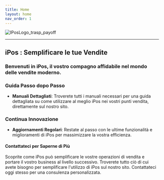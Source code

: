 ```yaml
---
title: Home
layout: home
nav_order: 1
---
```


![IPosLogo_trasp_payoff](https://github.com/BBCWiki/IPos-Manuals/assets/164161230/f0408e60-2c94-4149-96ce-c59a1226880d)

_________________________________________________________________________________

## iPos : Semplificare le tue Vendite 

### Benvenuti in iPos, il vostro compagno affidabile nel mondo delle vendite moderno.

### Guida Passo dopo Passo

- **Manuali Dettagliati**: Troverete tutti i manuali necessari per una guida dettagliata su come utilizzare al meglio iPos nei vostri punti vendita, direttamente sul nostro sito.

### Continua Innovazione

- **Aggiornamenti Regolari**: Restate al passo con le ultime funzionalità e miglioramenti di iPos per massimizzare la vostra efficienza.

#### Contattateci per Saperne di Più

Scoprite come iPos può semplificare le vostre operazioni di vendita e portare il vostro business al livello successivo. Troverete tutto ciò di cui avete bisogno per semplificare l'utilizzo di iPos sul nostro sito. Contattateci oggi stesso per una consulenza personalizzata.
